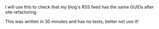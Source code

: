 I will use this to check that my blog's RSS feed has the same GUIDs after site refactoring.

This was written in 30 minutes and has no tests; better not use it!
